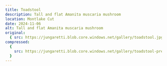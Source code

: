 ```yaml
---
title: Toadstool
description: Tall and flat Amanita muscaria mushroom
location: Montlake Cut
date: 2024-11-06
alt: Tall and flat Amanita muscaria mushroom
original:
  { src: https://jungaretti.blob.core.windows.net/gallery/toadstool.jpg }
compressed:
  {
    src: https://jungaretti.blob.core.windows.net/gallery/toadstool-preview.jpg,
  }
---
```

